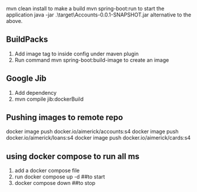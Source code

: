 
mvn clean install to make a build
mvn spring-boot:run to start the application
java -jar .\target\Accounts-0.0.1-SNAPSHOT.jar alternative to the above.



## BuildPacks
1) Add image tag to inside config under maven plugin
2) Run command mvn spring-boot:build-image to create an image

## Google Jib
1) Add dependency
2) mvn compile jib:dockerBuild

## Pushing images to remote repo
docker image push docker.io/aimerick/accounts:s4
docker image push docker.io/aimerick/loans:s4
docker image push docker.io/aimerick/cards:s4

## using docker compose to run all ms
1) add a docker compose file
2) run docker compose up -d ##to start
3) docker compose down ##to stop